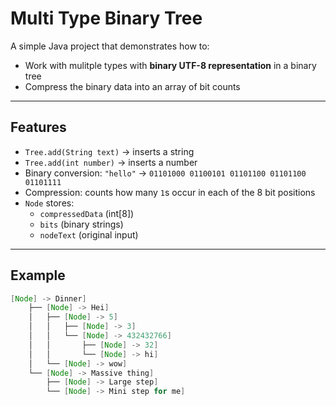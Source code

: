 # Multi Type Binary Tree

A simple Java project that demonstrates how to:

- Work with mulitple types with **binary UTF-8 representation** in a binary tree
- Compress the binary data into an array of bit counts  

---

## Features

- `Tree.add(String text)` → inserts a string 
- `Tree.add(int number)` → inserts a number
- Binary conversion: `"hello"` → `01101000 01100101 01101100 01101100 01101111`  
- Compression: counts how many `1`s occur in each of the 8 bit positions  
- `Node` stores:
  - `compressedData` (int[8])  
  - `bits` (binary strings)  
  - `nodeText` (original input)  

---

## Example

```java
[Node] -> Dinner]
    ├── [Node] -> Hei]
    │   ├── [Node] -> 5]
    │   │   ├── [Node] -> 3]
    │   │   └── [Node] -> 432432766]
    │   │       ├── [Node] -> 32]
    │   │       └── [Node] -> hi]
    │   └── [Node] -> wow]
    └── [Node] -> Massive thing]
        ├── [Node] -> Large step]
        └── [Node] -> Mini step for me]
